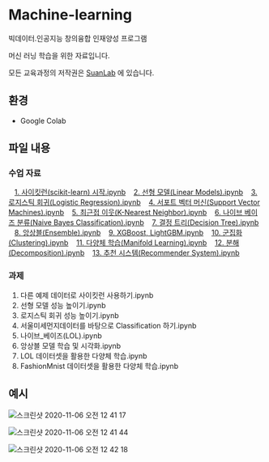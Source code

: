 # Machine-learning

빅데이터․인공지능 창의융합 인재양성 프로그램

머신 러닝 학습을 위한 자료입니다.

모든 교육과정의 저작권은 [SuanLab](http://suanlab.com) 에 있습니다.

## 환경
- Google Colab

## 파일 내용
 
### 수업 자료
&nbsp;&nbsp;&nbsp;[1. 사이킷런(scikit-learn) 시작.ipynb](https://www.youtube.com/watch?v=eVxGhCRN-xA&list=PL7ZVZgsnLwEEd3-h-jySLz4wT154r7VVr&index=2)
&nbsp;&nbsp;&nbsp;[2. 선형 모델(Linear Models).ipynb](https://www.youtube.com/watch?v=KLgjSGrl_WI&list=PL7ZVZgsnLwEEd3-h-jySLz4wT154r7VVr&index=3)
&nbsp;&nbsp;&nbsp;[3. 로지스틱 회귀(Logistic Regression).ipynb](https://www.youtube.com/watch?v=KLgjSGrl_WI&list=PL7ZVZgsnLwEEd3-h-jySLz4wT154r7VVr&index=4)
&nbsp;&nbsp;&nbsp;[4. 서포트 벡터 머신(Support Vector Machines).ipynb](https://www.youtube.com/watch?v=KLgjSGrl_WI&list=PL7ZVZgsnLwEEd3-h-jySLz4wT154r7VVr&index=5)
&nbsp;&nbsp;&nbsp;[5. 최근접 이웃(K-Nearest Neighbor).ipynb](https://www.youtube.com/watch?v=KLgjSGrl_WI&list=PL7ZVZgsnLwEEd3-h-jySLz4wT154r7VVr&index=6)
&nbsp;&nbsp;&nbsp;[6. 나이브 베이즈 분류(Naive Bayes Classification).ipynb](https://www.youtube.com/watch?v=KLgjSGrl_WI&list=PL7ZVZgsnLwEEd3-h-jySLz4wT154r7VVr&index=7)
&nbsp;&nbsp;&nbsp;[7. 결정 트리(Decision Tree).ipynb](https://www.youtube.com/watch?v=KLgjSGrl_WI&list=PL7ZVZgsnLwEEd3-h-jySLz4wT154r7VVr&index=8)
&nbsp;&nbsp;&nbsp;[8. 앙상블(Ensemble).ipynb](https://www.youtube.com/watch?v=KLgjSGrl_WI&list=PL7ZVZgsnLwEEd3-h-jySLz4wT154r7VVr&index=9)
&nbsp;&nbsp;&nbsp;[9. XGBoost, LightGBM.ipynb](https://www.youtube.com/watch?v=KLgjSGrl_WI&list=PL7ZVZgsnLwEEd3-h-jySLz4wT154r7VVr&index=10)
&nbsp;&nbsp;&nbsp;[10. 군집화(Clustering).ipynb](https://www.youtube.com/watch?v=KLgjSGrl_WI&list=PL7ZVZgsnLwEEd3-h-jySLz4wT154r7VVr&index=11)
&nbsp;&nbsp;&nbsp;[11. 다양체 학습(Manifold Learning).ipynb](https://www.youtube.com/watch?v=KLgjSGrl_WI&list=PL7ZVZgsnLwEEd3-h-jySLz4wT154r7VVr&index=12)
&nbsp;&nbsp;&nbsp;[12. 분해(Decomposition).ipynb](https://www.youtube.com/watch?v=KLgjSGrl_WI&list=PL7ZVZgsnLwEEd3-h-jySLz4wT154r7VVr&index=13)
&nbsp;&nbsp;&nbsp;[13. 추천 시스템(Recommender System).ipynb](https://www.youtube.com/watch?v=KLgjSGrl_WI&list=PL7ZVZgsnLwEEd3-h-jySLz4wT154r7VVr&index=14)

### 과제
1. 다른 예제 데이터로 사이킷런 사용하기.ipynb
2. 선형 모델 성능 높이기.ipynb
3. 로지스틱 회귀 성능 높이기.ipynb
4. 서울미세먼지데이터를 바탕으로 Classification 하기.ipynb
5. 나이브_베이즈(LOL).ipynb
6. 앙상블 모델 학습 및 시각화.ipynb
7. LOL 데이터셋을 활용한 다양체 학습.ipynb
8. FashionMnist 데이터셋을 활용한 다양체 학습.ipynb

## 예시
![스크린샷 2020-11-06 오전 12 41 17](https://user-images.githubusercontent.com/42991070/98262474-018f7b00-1fc9-11eb-9395-734accc0766f.png)

![스크린샷 2020-11-06 오전 12 41 44](https://user-images.githubusercontent.com/42991070/98262488-048a6b80-1fc9-11eb-9abf-36e9c9a6f32a.png)

![스크린샷 2020-11-06 오전 12 42 18](https://user-images.githubusercontent.com/42991070/98262484-03f1d500-1fc9-11eb-97d3-b8a6fe979b46.png)





